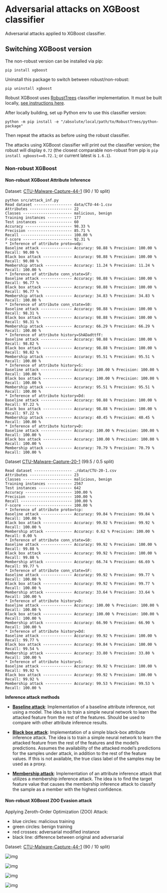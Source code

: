 # Adversarial attacks on XGBoost classifier

Adversarial attacks applied to XGBoost classifier.

## Switching XGBoost version

The non-robust version can be installed via pip:

```
pip install xgboost  
```

Uninstall this package to switch between robust/non-robust:

```
pip uninstall xgboost
```

Robust XGBoost uses [RobustTrees](https://github.com/chenhongge/RobustTrees) classifier implementation.
It must be built locally,  [see instructions here](https://github.com/chenhongge/RobustTrees/tree/master/python-package#from-source).

After locally building, set up Python env to use this classifier version:

```
python -m pip install -e "/absolute/local/path/to/RobustTrees/python-package"
```

Then repeat the attacks as before using the robust classifier. 

The attacks using XGBoost classifier will print out the classifier version; the robust will display `0.72`
(the closest comparable non-robust from pip is `pip install xgboost==0.72.1`; or current latest is `1.6.1`).

### Non-robust XGBoost

#### Non-robust XGBoost Attribute Inference

Dataset: [CTU-Malware-Capture-44-1](../data/CTU-44-1.csv) (90 / 10 split)

```text
python src/attack_inf.py
Read dataset ----------------- data/CTU-44-1.csv
Attributes ------------------- 22
Classes ---------------------- malicious, benign
Training instances ----------- 177
Test instances --------------- 60
Accuracy --------------------- 98.33 %
Precision -------------------- 85.71 %
Recall ----------------------- 100.00 %
F-score ---------------------- 92.31 %
* Inference of attribute proto=udp:
Baseline attack -------------- Accuracy: 98.88 % Precision: 100.00 % Recall: 90.00 %
Black box attack ------------- Accuracy: 98.88 % Precision: 100.00 % Recall: 90.00 %
Membership attack ------------ Accuracy: 11.24 % Precision: 11.24 % Recall: 100.00 %
* Inference of attribute conn_state=SF:
Baseline attack -------------- Accuracy: 98.88 % Precision: 100.00 % Recall: 96.77 %
Black box attack ------------- Accuracy: 98.88 % Precision: 100.00 % Recall: 96.77 %
Membership attack ------------ Accuracy: 34.83 % Precision: 34.83 % Recall: 100.00 %
* Inference of attribute conn_state=S0:
Baseline attack -------------- Accuracy: 98.88 % Precision: 100.00 % Recall: 98.31 %
Black box attack ------------- Accuracy: 98.88 % Precision: 100.00 % Recall: 98.31 %
Membership attack ------------ Accuracy: 66.29 % Precision: 66.29 % Recall: 100.00 %
* Inference of attribute history=ShADadttfF:
Baseline attack -------------- Accuracy: 98.88 % Precision: 100.00 % Recall: 98.82 %
Black box attack ------------- Accuracy: 98.88 % Precision: 100.00 % Recall: 98.82 %
Membership attack ------------ Accuracy: 95.51 % Precision: 95.51 % Recall: 100.00 %
* Inference of attribute history=S:
Baseline attack -------------- Accuracy: 100.00 % Precision: 100.00 % Recall: 100.00 %
Black box attack ------------- Accuracy: 100.00 % Precision: 100.00 % Recall: 100.00 %
Membership attack ------------ Accuracy: 95.51 % Precision: 95.51 % Recall: 100.00 %
* Inference of attribute history=Dd:
Baseline attack -------------- Accuracy: 98.88 % Precision: 100.00 % Recall: 97.22 %
Black box attack ------------- Accuracy: 98.88 % Precision: 100.00 % Recall: 97.22 %
Membership attack ------------ Accuracy: 40.45 % Precision: 40.45 % Recall: 100.00 %
* Inference of attribute history=D:
Baseline attack -------------- Accuracy: 100.00 % Precision: 100.00 % Recall: 100.00 %
Black box attack ------------- Accuracy: 100.00 % Precision: 100.00 % Recall: 100.00 %
Membership attack ------------ Accuracy: 70.79 % Precision: 70.79 % Recall: 100.00 %
```

Dataset [CTU-Malware-Capture-20-1](../data/CTU-20-1.csv) (99.5 / 0.5 split)

```text
Read dataset ----------------- ./data/CTU-20-1.csv
Attributes ------------------- 23
Classes ---------------------- malicious, benign
Training instances ----------- 2567
Test instances --------------- 642
Accuracy --------------------- 100.00 %
Precision -------------------- 100.00 %
Recall ----------------------- 100.00 %
F-score ---------------------- 100.00 %
* Inference of attribute proto=tcp:
Baseline attack -------------- Accuracy: 99.84 % Precision: 99.84 % Recall: 100.00 %
Black box attack ------------- Accuracy: 99.92 % Precision: 99.92 % Recall: 100.00 %
Membership attack ------------ Accuracy: 0.62 % Precision: 100.00 % Recall: 0.00 %
* Inference of attribute conn_state=S0:
Baseline attack -------------- Accuracy: 99.92 % Precision: 100.00 % Recall: 99.88 %
Black box attack ------------- Accuracy: 99.92 % Precision: 100.00 % Recall: 99.88 %
Membership attack ------------ Accuracy: 66.74 % Precision: 66.69 % Recall: 99.77 %
* Inference of attribute conn_state=SF:
Baseline attack -------------- Accuracy: 99.92 % Precision: 99.77 % Recall: 100.00 %
Black box attack ------------- Accuracy: 99.92 % Precision: 99.77 % Recall: 100.00 %
Membership attack ------------ Accuracy: 33.64 % Precision: 33.64 % Recall: 100.00 %
* Inference of attribute history=D:
Baseline attack -------------- Accuracy: 100.00 % Precision: 100.00 % Recall: 100.00 %
Black box attack ------------- Accuracy: 100.00 % Precision: 100.00 % Recall: 100.00 %
Membership attack ------------ Accuracy: 66.90 % Precision: 66.90 % Recall: 100.00 %
* Inference of attribute history=Dd:
Baseline attack -------------- Accuracy: 99.92 % Precision: 100.00 % Recall: 99.77 %
Black box attack ------------- Accuracy: 99.84 % Precision: 100.00 % Recall: 99.54 %
Membership attack ------------ Accuracy: 33.80 % Precision: 33.80 % Recall: 100.00 %
* Inference of attribute history=S:
Baseline attack -------------- Accuracy: 99.92 % Precision: 100.00 % Recall: 99.92 %
Black box attack ------------- Accuracy: 99.92 % Precision: 100.00 % Recall: 99.92 %
Membership attack ------------ Accuracy: 99.53 % Precision: 99.53 % Recall: 100.00 %
```

**Inference attack methods**

- [**Baseline attack**][BL]: Implementation of a baseline attribute inference, not using a model. The idea is to 
    train a simple neural network to learn the attacked feature from the rest of the features. Should be used to 
    compare with other attribute inference results. 

- [**Black box attack**][BB]: Implementation of a simple black-box attribute inference attack. The idea is to train 
    a simple neural network to learn the attacked feature from the rest of the features and the model’s predictions. 
    Assumes the availability of the attacked model’s predictions for the samples under attack, in addition to the rest 
    of the feature values. If this is not available, the true class label of the samples may be used as a proxy. 

- [**Membership attack**][MS]: Implementation of an attribute inference attack that utilizes a membership inference 
    attack. The idea is to find the target feature value that causes the membership inference attack to classify the 
    sample as a member with the highest confidence.

[BL]: https://adversarial-robustness-toolbox.readthedocs.io/en/latest/modules/attacks/inference/attribute_inference.html#attribute-inference-baseline
[BB]: https://adversarial-robustness-toolbox.readthedocs.io/en/latest/modules/attacks/inference/attribute_inference.html#attribute-inference-black-box
[MS]: https://adversarial-robustness-toolbox.readthedocs.io/en/latest/modules/attacks/inference/attribute_inference.html#attribute-inference-membership

#### Non-robust XGBoost ZOO Evasion attack

Applying Zeroth-Order Optimization (ZOO) Attack:

- blue circles: malicious training 
- green circles: benign training 
- red crosses: adversarial modified instance
- black line: difference between original and adversarial

Dataset: [CTU-Malware-Capture-44-1](../data/CTU-44-1.csv) (90 / 10 split)

![img](non_robust_1.png) 

![img](non_robust_2.png) 

![img](non_robust_3.png) 

![img](non_robust_4.png) 
